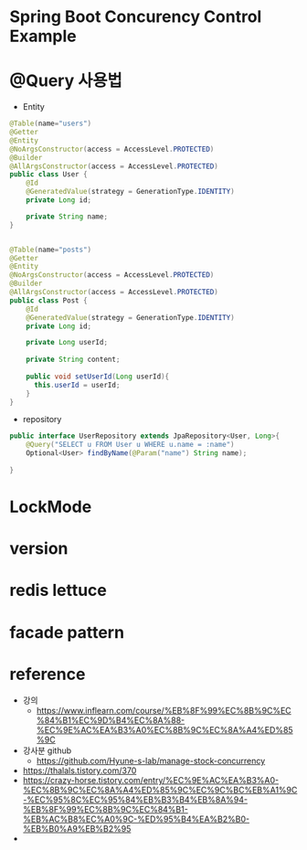 # Spring Boot Concurency Control Example

# @Query 사용법

- Entity

```java
@Table(name="users")
@Getter
@Entity
@NoArgsConstructor(access = AccessLevel.PROTECTED)
@Builder
@AllArgsConstructor(access = AccessLevel.PROTECTED)
public class User {
    @Id
    @GeneratedValue(strategy = GenerationType.IDENTITY)
    private Long id;

    private String name;
}


@Table(name="posts")
@Getter
@Entity
@NoArgsConstructor(access = AccessLevel.PROTECTED)
@Builder
@AllArgsConstructor(access = AccessLevel.PROTECTED)
public class Post {
    @Id
    @GeneratedValue(strategy = GenerationType.IDENTITY)
    private Long id;

    private Long userId;
    
    private String content;
    
    public void setUserId(Long userId){
      this.userId = userId;
    }
}
```

- repository

```java
public interface UserRepository extends JpaRepository<User, Long>{
    @Query("SELECT u FROM User u WHERE u.name = :name")
    Optional<User> findByName(@Param("name") String name);
    
}
```



# LockMode

# 

# version

# redis lettuce

# facade pattern


# reference
- 강의 
  - https://www.inflearn.com/course/%EB%8F%99%EC%8B%9C%EC%84%B1%EC%9D%B4%EC%8A%88-%EC%9E%AC%EA%B3%A0%EC%8B%9C%EC%8A%A4%ED%85%9C
- 강사분 github
  - https://github.com/Hyune-s-lab/manage-stock-concurrency
- https://thalals.tistory.com/370
- https://crazy-horse.tistory.com/entry/%EC%9E%AC%EA%B3%A0-%EC%8B%9C%EC%8A%A4%ED%85%9C%EC%9C%BC%EB%A1%9C-%EC%95%8C%EC%95%84%EB%B3%B4%EB%8A%94-%EB%8F%99%EC%8B%9C%EC%84%B1-%EB%AC%B8%EC%A0%9C-%ED%95%B4%EA%B2%B0-%EB%B0%A9%EB%B2%95
- 